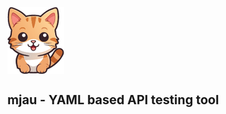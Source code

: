 ![mjau logo](https://github.com/fr3h4g/mjau/blob/master/other/mjau_logo.png)

# mjau - YAML based API testing tool
